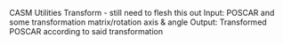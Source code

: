 CASM Utilities Transform - still need to flesh this out
Input: POSCAR and some transformation matrix/rotation axis & angle 
Output: Transformed POSCAR according to said transformation